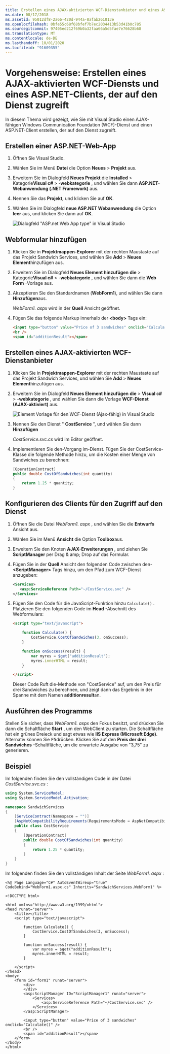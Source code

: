 ```yaml
---
title: Erstellen eines AJAX-aktivierten WCF-Dienstanbieter und eines ASP.NET-Clients in Visual Studio
ms.date: 08/17/2018
ms.assetid: 95012df8-2a66-420d-944a-8afab261013e
ms.openlocfilehash: 0bfe55c68f68bfef7b7ec2034413b53d41b0c785
ms.sourcegitcommit: 97405ed212f69b0a32faa66a5d5fae7e76628b68
ms.translationtype: MT
ms.contentlocale: de-DE
ms.lasthandoff: 10/01/2020
ms.locfileid: "91609355"
---
```

# <a name="how-to-create-an-ajax-enabled-wcf-service-and-an-aspnet-client-that-accesses-the-service"></a>Vorgehensweise: Erstellen eines AJAX-aktivierten WCF-Diensts und eines ASP.NET-Clients, der auf den Dienst zugreift

In diesem Thema wird gezeigt, wie Sie mit Visual Studio einen AJAX-fähigen Windows Communication Foundation (WCF)-Dienst und einen ASP.NET-Client erstellen, der auf den Dienst zugreift.

## <a name="create-an-aspnet-web-app"></a>Erstellen einer ASP.NET-Web-App

1. Öffnen Sie Visual Studio.

1. Wählen Sie im Menü **Datei** die Option **Neues**  >  **Projekt** aus.

1. Erweitern Sie im Dialogfeld **Neues Projekt** die **Installed**  >  Kategorie**Visual c#**  >  -**webkategorie** , und wählen Sie dann **ASP.NET-Webanwendung (.NET Framework)** aus.

1. Nennen Sie das **Projekt,** und klicken Sie auf **OK**.

1. Wählen Sie im Dialogfeld **neue ASP.NET Webanwendung** die Option **leer** aus, und klicken Sie dann auf **OK**.

   ![Dialogfeld "ASP.net Web App type" in Visual Studio](./media/create-an-ajax-wcf-asp-net-client/new-asp-net-web-app-type.png)

## <a name="add-a-web-form"></a>Webformular hinzufügen

1. Klicken Sie in **Projektmappen-Explorer** mit der rechten Maustaste auf das Projekt Sandwich Services, und wählen Sie **Add**  >  **Neues Element**hinzufügen aus.

1. Erweitern Sie im Dialogfeld **Neues Element hinzufügen** **die**  >  Kategorie**Visual c#**  >  -**webkategorie** , und wählen Sie dann die **Web Form** -Vorlage aus.

1. Akzeptieren Sie den Standardnamen (**WebForm1**), und wählen Sie dann **Hinzufügen**aus.

   *WebForm1. aspx* wird in der **Quell** Ansicht geöffnet.

1. Fügen Sie das folgende Markup innerhalb der **\<body>** Tags ein:

   ```html
   <input type="button" value="Price of 3 sandwiches" onclick="Calculate()"/>
   <br />
   <span id="additionResult"></span>
   ```

## <a name="create-an-ajax-enabled-wcf-service"></a>Erstellen eines AJAX-aktivierten WCF-Dienstanbieter

1. Klicken Sie in **Projektmappen-Explorer** mit der rechten Maustaste auf das Projekt Sandwich Services, und wählen Sie **Add**  >  **Neues Element**hinzufügen aus.

1. Erweitern Sie im Dialogfeld **Neues Element hinzufügen** **die**  >  **Visual c#**  >  -**webkategorie** , und wählen Sie dann die Vorlage **WCF-Dienst (AJAX-aktiviert)** aus.

   ![Element Vorlage für den WCF-Dienst (Ajax-fähig) in Visual Studio](./media/create-an-ajax-wcf-asp-net-client/add-wcf-service.png)

1. Nennen Sie den Dienst " **CostService** ", und wählen Sie dann **Hinzufügen**

   *CostService.svc.cs* wird im Editor geöffnet.

1. Implementieren Sie den-Vorgang im-Dienst. Fügen Sie der CostService-Klasse die folgende Methode hinzu, um die Kosten einer Menge von Sandwiches zu berechnen:

    ```csharp
    [OperationContract]
    public double CostOfSandwiches(int quantity)
    {
        return 1.25 * quantity;
    }
    ```

## <a name="configure-the-client-to-access-the-service"></a>Konfigurieren des Clients für den Zugriff auf den Dienst

1. Öffnen Sie die Datei *WebForm1. aspx* , und wählen Sie die **Entwurfs** Ansicht aus.

2. Wählen Sie im Menü **Ansicht** die Option **Toolbox**aus.

3. Erweitern Sie den Knoten **AJAX-Erweiterungen** , und ziehen Sie **ScriptManager** per Drag & amp; Drop auf das Formular.

4. Fügen Sie in der **Quell** Ansicht den folgenden Code zwischen den- **\<ScriptManager>** Tags hinzu, um den Pfad zum WCF-Dienst anzugeben:

    ```xml
    <Services>
       <asp:ServiceReference Path="~/CostService.svc" />
    </Services>
    ```

5. Fügen Sie den Code für die JavaScript-Funktion hinzu `Calculate()` . Platzieren Sie den folgenden Code im **Head** -Abschnitt des Webformulars:

    ```html
    <script type="text/javascript">

        function Calculate() {
            CostService.CostOfSandwiches(3, onSuccess);
        }

        function onSuccess(result) {
            var myres = $get("additionResult");
            myres.innerHTML = result;
        }

    </script>
    ```

   Dieser Code Ruft die-Methode von "CostService" auf, um den Preis für drei Sandwiches zu berechnen, und zeigt dann das Ergebnis in der Spanne mit dem Namen **additionresult**an.

## <a name="run-the-program"></a>Ausführen des Programms

Stellen Sie sicher, dass *WebForm1. aspx* den Fokus besitzt, und drücken Sie dann die Schaltfläche **Start** , um den WebClient zu starten. Die Schaltfläche hat ein grünes Dreieck und sagt etwas wie **IIS Express (Microsoft Edge)**. Alternativ können Sie <kbd>F5</kbd>drücken. Klicken Sie auf den **Preis der drei Sandwiches** -Schaltfläche, um die erwartete Ausgabe von "3,75" zu generieren.

## <a name="example"></a>Beispiel

Im folgenden finden Sie den vollständigen Code in der Datei *CostService.svc.cs* :

```csharp
using System.ServiceModel;
using System.ServiceModel.Activation;

namespace SandwichServices
{
    [ServiceContract(Namespace = "")]
    [AspNetCompatibilityRequirements(RequirementsMode = AspNetCompatibilityRequirementsMode.Allowed)]
    public class CostService
    {
        [OperationContract]
        public double CostOfSandwiches(int quantity)
        {
            return 1.25 * quantity;
        }
    }
}
```

Im folgenden finden Sie den vollständigen Inhalt der Seite *WebForm1. aspx* :

```aspx-csharp
<%@ Page Language="C#" AutoEventWireup="true" CodeBehind="WebForm1.aspx.cs" Inherits="SandwichServices.WebForm1" %>

<!DOCTYPE html>

<html xmlns="http://www.w3.org/1999/xhtml">
<head runat="server">
    <title></title>
    <script type="text/javascript">

        function Calculate() {
            CostService.CostOfSandwiches(3, onSuccess);
        }

        function onSuccess(result) {
            var myres = $get("additionResult");
            myres.innerHTML = result;
        }

    </script>
</head>
<body>
    <form id="form1" runat="server">
        <div>
        </div>
        <asp:ScriptManager ID="ScriptManager1" runat="server">
            <Services>
                <asp:ServiceReference Path="~/CostService.svc" />
            </Services>
        </asp:ScriptManager>

        <input type="button" value="Price of 3 sandwiches" onclick="Calculate()" />
        <br />
        <span id="additionResult"></span>
    </form>
</body>
</html>
```
